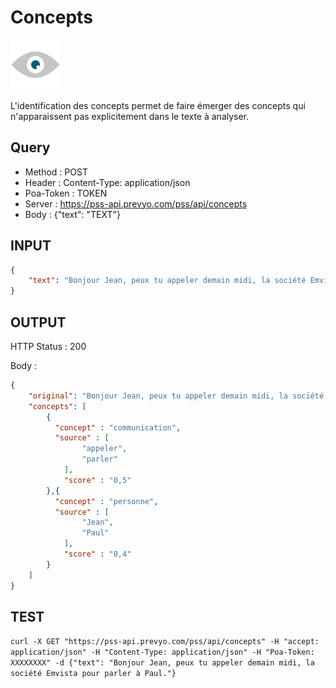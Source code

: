 Concepts
==

<img src="../images/ic_pss_concept.png" alt="drawing" width="80"/>

L'identification des concepts permet de faire émerger des concepts qui n'apparaissent pas explicitement dans le texte à analyser.

Query
--
* Method : POST
* Header : Content-Type: application/json
* Poa-Token : TOKEN
* Server : https://pss-api.prevyo.com/pss/api/concepts
* Body : {"text": "TEXT"}

INPUT
--

```JSON
{
    "text": "Bonjour Jean, peux tu appeler demain midi, la société Emvista pour parler à Paul ?"
}
```

OUTPUT
--
HTTP Status : 200

Body :

```JSON
{
    "original": "Bonjour Jean, peux tu appeler demain midi, la société Emvista pour parler à Paul ?",
    "concepts": [
        {
          "concept" : "communication",
          "source" : [
                "appeler",
                "parler"
            ],
            "score" : "0,5"
        },{
          "concept" : "personne",
          "source" : [
                "Jean",
                "Paul"
            ],
            "score" : "0,4"
        }
    ]
}
```

TEST
--

`curl -X GET "https://pss-api.prevyo.com/pss/api/concepts" -H "accept: application/json" -H "Content-Type: application/json" -H "Poa-Token: XXXXXXXX" -d {"text": "Bonjour Jean, peux tu appeler demain midi, la société Emvista pour parler à Paul."}` 
